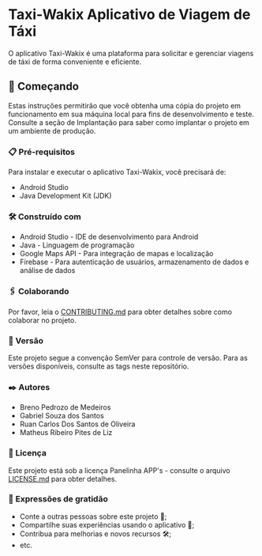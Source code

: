 # Taxi-Wakix Aplicativo de Viagem de Táxi

O aplicativo Taxi-Wakix é uma plataforma para solicitar e gerenciar viagens de táxi de forma conveniente e eficiente.

## 🚀 Começando

Estas instruções permitirão que você obtenha uma cópia do projeto em funcionamento em sua máquina local para fins de desenvolvimento e teste. Consulte a seção de Implantação para saber como implantar o projeto em um ambiente de produção.

### 📋 Pré-requisitos

Para instalar e executar o aplicativo Taxi-Wakix, você precisará de:

- Android Studio
- Java Development Kit (JDK)

### 🛠️ Construído com

- Android Studio - IDE de desenvolvimento para Android
- Java - Linguagem de programação
- Google Maps API - Para integração de mapas e localização
- Firebase - Para autenticação de usuários, armazenamento de dados e análise de dados

### 🖇️ Colaborando

Por favor, leia o [CONTRIBUTING.md](link-para-o-arquivo) para obter detalhes sobre como colaborar no projeto.

### 📌 Versão

Este projeto segue a convenção SemVer para controle de versão. Para as versões disponíveis, consulte as tags neste repositório.

### ✒️ Autores

- Breno Pedrozo de Medeiros
- Gabriel Souza dos Santos
- Ruan Carlos Dos Santos de Oliveira
- Matheus Ribeiro Pites de Liz

### 📄 Licença

Este projeto está sob a licença Panelinha APP's - consulte o arquivo [LICENSE.md](link-para-o-arquivo) para obter detalhes.

### 🎁 Expressões de gratidão

- Conte a outras pessoas sobre este projeto 📢;
- Compartilhe suas experiências usando o aplicativo 🚕;
- Contribua para melhorias e novos recursos 🛠️;
- etc.
